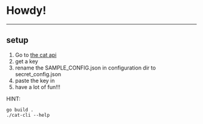 # Howdy!
---
## setup
1. Go to [the cat api](https://docs.thecatapi.com)
2. get a key
3. rename the SAMPLE_CONFIG.json in configuration dir to secret_config.json
4. paste the key in
5. have a lot of fun!!! 


HINT: 
```
go build .
./cat-cli --help
```